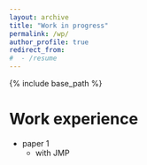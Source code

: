```yaml
---
layout: archive
title: "Work in progress"
permalink: /wp/
author_profile: true
redirect_from:
#  - /resume
---
```


{% include base_path %}

Work experience
======
* paper 1
  * with JMP 
